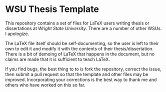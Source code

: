 # WSU Thesis Template
This repository contains a set of files for LaTeX users writing thesis or dissertations at *Wright State University*. There are a number of other WSUs. I apologize.

The LaTeX file itself should be self-documenting, so the user is left to their own to edit it and modify it with the contents of their thesis/dissertation. There is a bit of demoing of LaTeX that happens in the document, but no claims are made that it is sufficient to teach LaTeX.

If you find bugs, the best thing to to is fork the repository, correct the issue, then submit a pull request so that the template and other files may be improved. Incorporating your corrections is the best way to thank me and others who have worked on this so far. 
